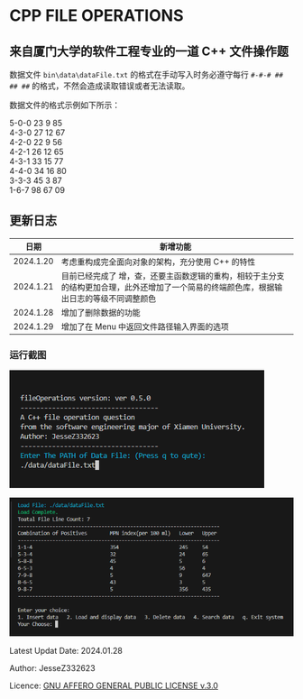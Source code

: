 # CPP FILE OPERATIONS

## 来自厦门大学的软件工程专业的一道 C++ 文件操作题

数据文件 `bin\data\dataFile.txt` 的格式在手动写入时务必遵守每行 `#-#-# ## ## ##` 的格式，不然会造成读取错误或者无法读取。

数据文件的格式示例如下所示：

5-0-0 23 9 85  
4-3-0 27 12 67  
4-2-0 22 9 56  
4-2-1 26 12 65  
4-3-1 33 15 77  
4-4-0 34 16 80  
3-3-3 45 3 87  
1-6-7 98 67 09  

## 更新日志

|日期|新增功能|
|---|---|
|2024.1.20|考虑重构成完全面向对象的架构，充分使用 C++ 的特性|
|2024.1.21|目前已经完成了 增，查，还要主函数逻辑的重构，相较于主分支的结构更加合理，此外还增加了一个简易的终端颜色库，根据输出日志的等级不同调整颜色|
|2024.1.28|增加了删除数据的功能|
|2024.1.29|增加了在 Menu 中返回文件路径输入界面的选项|

### 运行截图

![InputFilePATH](./img/InputFilePATH.png)

![Menu](./img/Menu.png)

Latest Updat Date: 2024.01.28

Author: JesseZ332623

Licence: [GNU AFFERO GENERAL PUBLIC LICENSE v.3.0](https://www.gnu.org/licenses/agpl-3.0.en.html)
